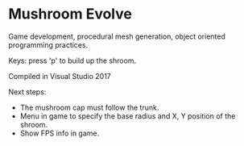 # Mushroom Evolve
Game development, procedural mesh generation, object oriented programming practices.

Keys: press 'p' to build up the shroom.

Compiled in Visual Studio 2017

Next steps:
  - The mushroom cap must follow the trunk.
  - Menu in game to specify the base radius and X, Y position of the shroom.
  - Show FPS info in game.
